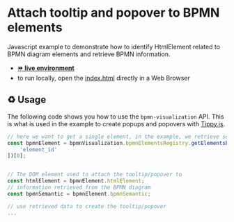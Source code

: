 # Attach tooltip and popover to BPMN elements

Javascript example to demonstrate how to identify HtmlElement related to BPMN diagram elements and retrieve BPMN information.
- [__⏩ live environment__](https://cdn.statically.io/gh/process-analytics/bpmn-visualization-examples/master/examples/custom-interaction/javascript-tooltip-and-popover/index.html)
- to run locally, open the [index.html](index.html) directly in a Web Browser

## ♻️ Usage

The following code shows you how to use the `bpmn-visualization` API. This is what is used in the example to
create popups and popovers with [Tippy.js](https://atomiks.github.io/tippyjs/).

```javascript
// here we want to get a single element, in the example, we retrieve several elements
const bpmnElement = bpmnVisualization.bpmnElementsRegistry.getElementsByIds([
    'element_id'
])[0];


// The DOM element used to attach the tooltip/popover to
const htmlElement = bpmnElement.htmlElement;
// information retrieved from the BPMN diagram
const bpmnSemantic = bpmnElement.bpmnSemantic;

// use retrieved data to create the tooltip/popover
...
```

